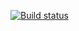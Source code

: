 [![Build status](https://ci.appveyor.com/api/projects/status/hqsqwr3nk2hucffp/branch/main?svg=true)](https://ci.appveyor.com/project/Helena1199/2-4-bdd/branch/main)
